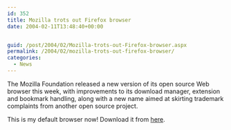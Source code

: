 ```yaml
---
id: 352
title: Mozilla trots out Firefox browser
date: 2004-02-11T13:48:40+00:00


guid: /post/2004/02/Mozilla-trots-out-Firefox-browser.aspx
permalink: /2004/02/mozilla-trots-out-firefox-browser/
categories:
  - News
---
```

<body xmlns="http://www.w3.org/1999/xhtml">
    <div class="Section1">
        <p class="MsoNormal">
            The Mozilla Foundation released a new version of its open source Web browser this
            week, with improvements to its download manager, extension and bookmark handling,
            along with a new name aimed at skirting trademark complaints from another open source
            project.
        </p>
        <p class="MsoNormal">
            This is my default browser now! Download it from <a href="http://www.mozilla.org/">here</a>.
        </p>
    </div>
</body>